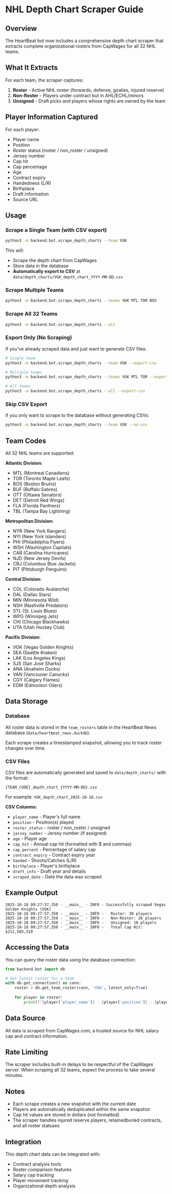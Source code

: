 # NHL Depth Chart Scraper Guide

## Overview

The HeartBeat bot now includes a comprehensive depth chart scraper that extracts complete organizational rosters from CapWages for all 32 NHL teams.

## What It Extracts

For each team, the scraper captures:

1. **Roster** - Active NHL roster (forwards, defense, goalies, injured reserve)
2. **Non-Roster** - Players under contract but in AHL/ECHL/minors
3. **Unsigned** - Draft picks and players whose rights are owned by the team

## Player Information Captured

For each player:
- Player name
- Position
- Roster status (roster / non_roster / unsigned)
- Jersey number
- Cap hit
- Cap percentage
- Age
- Contract expiry
- Handedness (L/R)
- Birthplace
- Draft information
- Source URL

## Usage

### Scrape a Single Team (with CSV export)

```bash
python3 -m backend.bot.scrape_depth_charts --team VGK
```

This will:
- Scrape the depth chart from CapWages
- Store data in the database
- **Automatically export to CSV** at `data/depth_charts/VGK_depth_chart_YYYY-MM-DD.csv`

### Scrape Multiple Teams

```bash
python3 -m backend.bot.scrape_depth_charts --teams VGK MTL TOR BOS
```

### Scrape All 32 Teams

```bash
python3 -m backend.bot.scrape_depth_charts --all
```

### Export Only (No Scraping)

If you've already scraped data and just want to generate CSV files:

```bash
# Single team
python3 -m backend.bot.scrape_depth_charts --team VGK --export-csv

# Multiple teams
python3 -m backend.bot.scrape_depth_charts --teams VGK MTL TOR --export-csv

# All teams
python3 -m backend.bot.scrape_depth_charts --all --export-csv
```

### Skip CSV Export

If you only want to scrape to the database without generating CSVs:

```bash
python3 -m backend.bot.scrape_depth_charts --team VGK --no-csv
```

## Team Codes

All 32 NHL teams are supported:

**Atlantic Division:**
- MTL (Montreal Canadiens)
- TOR (Toronto Maple Leafs)
- BOS (Boston Bruins)
- BUF (Buffalo Sabres)
- OTT (Ottawa Senators)
- DET (Detroit Red Wings)
- FLA (Florida Panthers)
- TBL (Tampa Bay Lightning)

**Metropolitan Division:**
- NYR (New York Rangers)
- NYI (New York Islanders)
- PHI (Philadelphia Flyers)
- WSH (Washington Capitals)
- CAR (Carolina Hurricanes)
- NJD (New Jersey Devils)
- CBJ (Columbus Blue Jackets)
- PIT (Pittsburgh Penguins)

**Central Division:**
- COL (Colorado Avalanche)
- DAL (Dallas Stars)
- MIN (Minnesota Wild)
- NSH (Nashville Predators)
- STL (St. Louis Blues)
- WPG (Winnipeg Jets)
- CHI (Chicago Blackhawks)
- UTA (Utah Hockey Club)

**Pacific Division:**
- VGK (Vegas Golden Knights)
- SEA (Seattle Kraken)
- LAK (Los Angeles Kings)
- SJS (San Jose Sharks)
- ANA (Anaheim Ducks)
- VAN (Vancouver Canucks)
- CGY (Calgary Flames)
- EDM (Edmonton Oilers)

## Data Storage

### Database

All roster data is stored in the `team_rosters` table in the HeartBeat News database (`data/heartbeat_news.duckdb`).

Each scrape creates a timestamped snapshot, allowing you to track roster changes over time.

### CSV Files

CSV files are automatically generated and saved to `data/depth_charts/` with the format:

```
{TEAM_CODE}_depth_chart_{YYYY-MM-DD}.csv
```

For example: `VGK_depth_chart_2025-10-18.csv`

**CSV Columns:**
- `player_name` - Player's full name
- `position` - Position(s) played
- `roster_status` - roster / non_roster / unsigned
- `jersey_number` - Jersey number (if assigned)
- `age` - Player age
- `cap_hit` - Annual cap hit (formatted with $ and commas)
- `cap_percent` - Percentage of salary cap
- `contract_expiry` - Contract expiry year
- `handed` - Shoots/Catches (L/R)
- `birthplace` - Player's birthplace
- `draft_info` - Draft year and details
- `scraped_date` - Date the data was scraped

## Example Output

```
2025-10-18 09:27:57,350 - __main__ - INFO - Successfully scraped Vegas Golden Knights (VGK)
2025-10-18 09:27:57,350 - __main__ - INFO -   Roster: 30 players
2025-10-18 09:27:57,350 - __main__ - INFO -   Non-Roster: 26 players
2025-10-18 09:27:57,350 - __main__ - INFO -   Unsigned: 10 players
2025-10-18 09:27:57,350 - __main__ - INFO -   Total Cap Hit: $211,565,510
```

## Accessing the Data

You can query the roster data using the database connection:

```python
from backend.bot import db

# Get latest roster for a team
with db.get_connection() as conn:
    roster = db.get_team_roster(conn, 'VGK', latest_only=True)
    
    for player in roster:
        print(f"{player['player_name']} - {player['position']} - {player['roster_status']}")
```

## Data Source

All data is scraped from CapWages.com, a trusted source for NHL salary cap and contract information.

## Rate Limiting

The scraper includes built-in delays to be respectful of the CapWages server. When scraping all 32 teams, expect the process to take several minutes.

## Notes

- Each scrape creates a new snapshot with the current date
- Players are automatically deduplicated within the same snapshot
- Cap hit values are stored in dollars (not formatted)
- The scraper handles injured reserve players, retainedburied contracts, and all roster statuses

## Integration

This depth chart data can be integrated with:
- Contract analysis tools
- Roster comparison features
- Salary cap tracking
- Player movement tracking
- Organizational depth analysis

